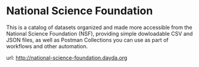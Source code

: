 # National Science Foundation

This is a catalog of datasets organized and made more accessible from the National Science Foundation (NSF), providing simple dowloadable CSV and JSON files, as well as Postman Collections you can use as part of workflows and other automation.

url: http://national-science-foundation.dayda.org

